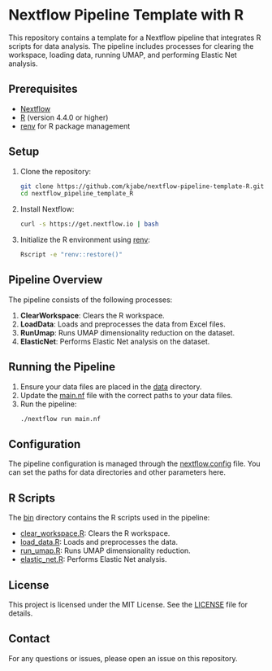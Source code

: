 # Nextflow Pipeline Template with R

This repository contains a template for a Nextflow pipeline that integrates R scripts for data analysis. The pipeline includes processes for clearing the workspace, loading data, running UMAP, and performing Elastic Net analysis.


## Prerequisites

- [Nextflow](https://www.nextflow.io/)
- [R](https://www.r-project.org/) (version 4.4.0 or higher)
- [renv](https://rstudio.github.io/renv/) for R package management

## Setup

1. Clone the repository:
    ```sh
    git clone https://github.com/kjabe/nextflow-pipeline-template-R.git
    cd nextflow_pipeline_template_R
    ```

2. Install Nextflow:
    ```sh
    curl -s https://get.nextflow.io | bash
    ```

3. Initialize the R environment using [renv](http://_vscodecontentref_/9):
    ```sh
    Rscript -e "renv::restore()"
    ```

## Pipeline Overview

The pipeline consists of the following processes:

1. **ClearWorkspace**: Clears the R workspace.
2. **LoadData**: Loads and preprocesses the data from Excel files.
3. **RunUmap**: Runs UMAP dimensionality reduction on the dataset.
4. **ElasticNet**: Performs Elastic Net analysis on the dataset.

## Running the Pipeline

1. Ensure your data files are placed in the [data](http://_vscodecontentref_/10) directory.
2. Update the [main.nf](http://_vscodecontentref_/11) file with the correct paths to your data files.
3. Run the pipeline:
    ```sh
    ./nextflow run main.nf
    ```

## Configuration

The pipeline configuration is managed through the [nextflow.config](http://_vscodecontentref_/12) file. You can set the paths for data directories and other parameters here.

## R Scripts

The [bin](http://_vscodecontentref_/13) directory contains the R scripts used in the pipeline:

- [clear_workspace.R](http://_vscodecontentref_/14): Clears the R workspace.
- [load_data.R](http://_vscodecontentref_/15): Loads and preprocesses the data.
- [run_umap.R](http://_vscodecontentref_/16): Runs UMAP dimensionality reduction.
- [elastic_net.R](http://_vscodecontentref_/17): Performs Elastic Net analysis.

## License

This project is licensed under the MIT License. See the [LICENSE](http://_vscodecontentref_/18) file for details.

## Contact

For any questions or issues, please open an issue on this repository.
